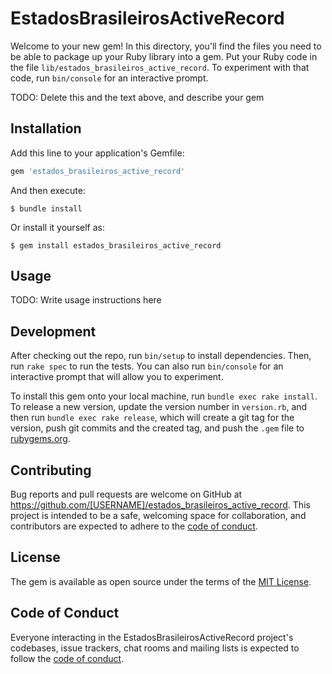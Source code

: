 # EstadosBrasileirosActiveRecord

Welcome to your new gem! In this directory, you'll find the files you need to be able to package up your Ruby library into a gem. Put your Ruby code in the file `lib/estados_brasileiros_active_record`. To experiment with that code, run `bin/console` for an interactive prompt.

TODO: Delete this and the text above, and describe your gem

## Installation

Add this line to your application's Gemfile:

```ruby
gem 'estados_brasileiros_active_record'
```

And then execute:

    $ bundle install

Or install it yourself as:

    $ gem install estados_brasileiros_active_record

## Usage

TODO: Write usage instructions here

## Development

After checking out the repo, run `bin/setup` to install dependencies. Then, run `rake spec` to run the tests. You can also run `bin/console` for an interactive prompt that will allow you to experiment.

To install this gem onto your local machine, run `bundle exec rake install`. To release a new version, update the version number in `version.rb`, and then run `bundle exec rake release`, which will create a git tag for the version, push git commits and the created tag, and push the `.gem` file to [rubygems.org](https://rubygems.org).

## Contributing

Bug reports and pull requests are welcome on GitHub at https://github.com/[USERNAME]/estados_brasileiros_active_record. This project is intended to be a safe, welcoming space for collaboration, and contributors are expected to adhere to the [code of conduct](https://github.com/[USERNAME]/estados_brasileiros_active_record/blob/main/CODE_OF_CONDUCT.md).

## License

The gem is available as open source under the terms of the [MIT License](https://opensource.org/licenses/MIT).

## Code of Conduct

Everyone interacting in the EstadosBrasileirosActiveRecord project's codebases, issue trackers, chat rooms and mailing lists is expected to follow the [code of conduct](https://github.com/[USERNAME]/estados_brasileiros_active_record/blob/main/CODE_OF_CONDUCT.md).
